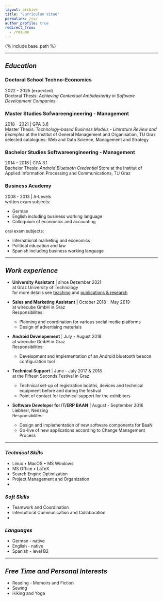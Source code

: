 ```yaml
---
layout: archive
title: "Curriculum Vitae"
permalink: /cv/
author_profile: true
redirect_from:
  - /resume
---
```


{% include base_path %}

---

## *Education*

### Doctoral School Techno-Economics
  2022 - 2025 (expected) <br />
  Doctoral Thesis: *Achieving Contextual Ambidexterity in Software Development Companies* 

### Master Studies Sofwareengineering - Management
  2018 - 2021 | GPA 3.6 <br />
  Master Thesis: *Technology-based Business Models - Literature Review and Examples* at the Institut of General Management and Organisation, TU Graz <br />
  selected catalogues: Web and Data Science, Management and Strategy

### Bachelor Studies Softwareengineering - Management
  2014 - 2018 | GPA 3.1 <br />
  Bachelor Thesis: *Android Bluetooth Credential* Store at the Institut of Applied Information Processing and Communications, TU Graz


### Business Academy
  2008 - 2013 | A-Levels <br />
  written exam subjects:
  * German 
  * English including business working language
  * Colloquium of economics and accounting
  
  oral exam subjects:
  * International marketing and economics
  * Political education and law
  * Spanish including business working language

---

## *Work experience*

* **University Assistant** | since Dezember 2021 <br />
  at Graz University of Technology <br />
  for more details see [teaching](https://camillareis.github.io/teaching/) and [publications & research](https://camillareis.github.io/reserach-publications/)

* **Sales and Marketing Assistant** | October 2018 - May 2019 <br />
  at wirecube GmbH in Graz <br />
  Responsibilites:
  * Planning and coordination for various social media platforms 
  * Design of advertising materials


* **Android Developement** | July - August 2018 <br />
  at wirecube GmbH in Graz <br />
  Responsibilites:
  * Development and implementation of an Android bluetooth beacon configuration tool


* **Technical Support** | June - July 2017 & 2018 <br />
  at the Fifteen Seconds Festival in Graz <br />
  *  Technical set-up of registration booths, devices and technical equipment before and during the festival
  *  Point of contact for technical support for the exihibitors


* **Software Developer for IT/ERP BAAN** | August - September 2016 <br />
  Liebherr, Nenzing <br />
  Responsibilites:
  * Design and implementation of new software components for BaaN 
  * Go-live of new applications according to Change Management Process

---

### *Technical Skills*
  * Linux • MacOS • MS Windows
  * MS Office • LaTeX
  * Search Engine Optimization
  * Project Management and Organization
  * 

### *Soft Skills*
  * Teamwork and Coordination
  * Intercultural Communication and Collaboration
  * 

### *Languages*
  * German - native
  * English - native
  * Spanish - level B2


---

## *Free Time and Personal Interests*
  * Reading - Memoirs and Fiction
  * Sewing 
  * Hiking and Yoga


<!-- Publications
======
  <ul>{% for post in site.publications %}
    {% include archive-single-cv.html %}
  {% endfor %}</ul> -->
  
<!-- Talks
======
  <ul>{% for post in site.talks %}
    {% include archive-single-talk-cv.html %}
  {% endfor %}</ul> -->
  
<!-- Teaching
======
  <ul>{% for post in site.teaching %}
    {% include archive-single-cv.html %}
  {% endfor %}</ul> -->
  
<!-- Service and leadership
======
* Currently signed in to 43 different slack teams -->

